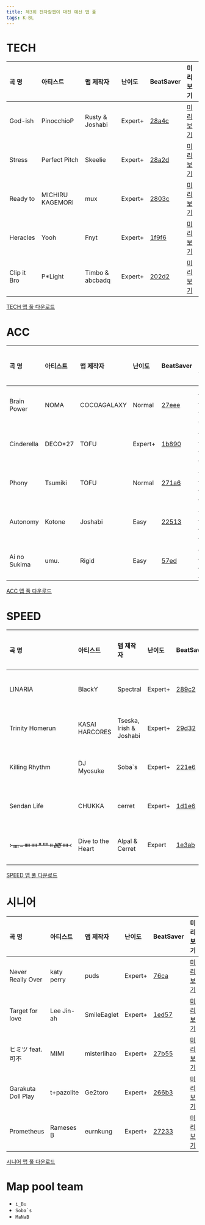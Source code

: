 ```yaml
---
title: 제3회 전자칼잽이 대전 예선 맵 풀
tags: K-BL
---
```


# TECH

| 곡 명       | 아티스트         | 맵 제작자       | 난이도  | BeatSaver                                 | 미리보기                                                  |
| :---------- | :--------------- | :-------------- | :------ | :---------------------------------------- | :-------------------------------------------------------- |
| God-ish     | PinocchioP       | Rusty & Joshabi | Expert+ | [28a4c](https://beatsaver.com/maps/28a4c) | [미리보기](https://skystudioapps.com/bs-viewer/?id=28a4c) |
| Stress      | Perfect Pitch    | Skeelie         | Expert+ | [28a2d](https://beatsaver.com/maps/28a2d) | [미리보기](https://skystudioapps.com/bs-viewer/?id=28a2d) |
| Ready to    | MICHIRU KAGEMORI | mux             | Expert+ | [2803c](https://beatsaver.com/maps/2803c) | [미리보기](https://skystudioapps.com/bs-viewer/?id=2803c) |
| Heracles    | Yooh             | Fnyt            | Expert+ | [1f9f6](https://beatsaver.com/maps/1f9f6) | [미리보기](https://skystudioapps.com/bs-viewer/?id=1f9f6) |
| Clip it Bro | P\*Light         | Timbo & abcbadq | Expert+ | [202d2](https://beatsaver.com/maps/202d2) | [미리보기](https://skystudioapps.com/bs-viewer/?id=202d2) |

<a href="/playlist/kbsl3_tech_qualifier.json" download>TECH 맵 풀 다운로드</a>

# ACC

| 곡 명        | 아티스트 | 맵 제작자   | 난이도  | BeatSaver                                 | 미리보기                                                  |
| :----------- | :------- | :---------- | :------ | :---------------------------------------- | :-------------------------------------------------------- |
| Brain Power  | NOMA     | COCOAGALAXY | Normal  | [27eee](https://beatsaver.com/maps/27eee) | [미리보기](https://skystudioapps.com/bs-viewer/?id=27eee) |
| Cinderella   | DECO\*27 | TOFU        | Expert+ | [1b890](https://beatsaver.com/maps/1b890) | [미리보기](https://skystudioapps.com/bs-viewer/?id=1b890) |
| Phony        | Tsumiki  | TOFU        | Normal  | [271a6](https://beatsaver.com/maps/271a6) | [미리보기](https://skystudioapps.com/bs-viewer/?id=271a6) |
| Autonomy     | Kotone   | Joshabi     | Easy    | [22513](https://beatsaver.com/maps/22513) | [미리보기](https://skystudioapps.com/bs-viewer/?id=22513) |
| Ai no Sukima | umu.     | Rigid       | Easy    | [57ed](https://beatsaver.com/maps/57ed)   | [미리보기](https://skystudioapps.com/bs-viewer/?id=57ed)  |

<a href="/playlist/kbsl3_acc_qualifier.json" download>ACC 맵 풀 다운로드</a>

# SPEED

| 곡 명           | 아티스트          | 맵 제작자               | 난이도  | BeatSaver                                 | 미리보기                                                  |
| :-------------- | :---------------- | :---------------------- | :------ | :---------------------------------------- | :-------------------------------------------------------- |
| LINARIA         | BlackY            | Spectral                | Expert+ | [289c2](https://beatsaver.com/maps/289c2) | [미리보기](https://skystudioapps.com/bs-viewer/?id=289c2) |
| Trinity Homerun | KASAI HARCORES    | Tseska, Irish & Joshabi | Expert+ | [29d32](https://beatsaver.com/maps/29d32) | [미리보기](https://skystudioapps.com/bs-viewer/?id=29d32) |
| Killing Rhythm  | DJ Myosuke        | Soba`s                  | Expert+ | [221e6](https://beatsaver.com/maps/221e6) | [미리보기](https://skystudioapps.com/bs-viewer/?id=221e6) |
| Sendan Life     | CHUKKA            | cerret                  | Expert+ | [1d1e6](https://beatsaver.com/maps/1d1e6) | [미리보기](https://skystudioapps.com/bs-viewer/?id=1d1e6) |
| ᚛ᚄᚚᚓᚓᚇᚉᚑᚏᚓ᚜     | Dive to the Heart | Alpal & Cerret          | Expert  | [1e3ab](https://beatsaver.com/maps/1e3ab) | [미리보기](https://skystudioapps.com/bs-viewer/?id=1e3ab) |

<a href="/playlist/kbsl3_speed_qualifier.json" download>SPEED 맵 풀 다운로드</a>

# 시니어

| 곡 명              | 아티스트   | 맵 제작자   | 난이도  | BeatSaver                                 | 미리보기                                                  |
| :----------------- | :--------- | :---------- | :------ | :---------------------------------------- | :-------------------------------------------------------- |
| Never Really Over  | katy perry | puds        | Expert+ | [76ca](https://beatsaver.com/maps/76ca)   | [미리보기](https://skystudioapps.com/bs-viewer/?id=76ca)  |
| Target for love    | Lee Jin-ah | SmileEaglet | Expert+ | [1ed57](https://beatsaver.com/maps/1ed57) | [미리보기](https://skystudioapps.com/bs-viewer/?id=1ed57) |
| ヒミツ feat. 可不  | MIMI       | misterlihao | Expert+ | [27b55](https://beatsaver.com/maps/27b55) | [미리보기](https://skystudioapps.com/bs-viewer/?id=27b55) |
| Garakuta Doll Play | t+pazolite | Ge2toro     | Expert+ | [266b3](https://beatsaver.com/maps/266b3) | [미리보기](https://skystudioapps.com/bs-viewer/?id=266b3) |
| Prometheus         | Rameses B  | eurnkung    | Expert+ | [27233](https://beatsaver.com/maps/27233) | [미리보기](https://skystudioapps.com/bs-viewer/?id=27233) |

<a href="/playlist/kbsl3_senior_qualifier.json" download>시니어 맵 풀 다운로드</a>

# Map pool team

- `i_Bu`
- `` Soba`s ``
- `MaNaB`
